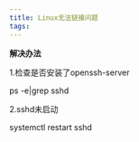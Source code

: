 ```yaml
---
title: Linux无法链接问题
tags:
---
```


**解决办法**

1.检查是否安装了openssh-server

ps  -e|grep sshd



2.sshd未启动

systemctl restart sshd